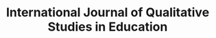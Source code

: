 ---
layout: leaf-node
title: "International Journal of Qualitative Studies in Education"
title-url: "http://www.tandfonline.com/toc/tqse20/current"
author: [ "" ]
groups: [ "research-principles-and-methodologies" ]
categories: [ "qualitative-research" ]
topics: [ "scholarly-readings" ]
summary: >
  The aim of the International Journal of Qualitative Studies in Education (popularly known as QSE) is to enhance the practice and theory of qualitative research in education, with “education” defined in the broadest possible sense, including non-school settings.
cite: >
  
pub-date: 
added_date: 2017-04-29
resource-type: external-page
---